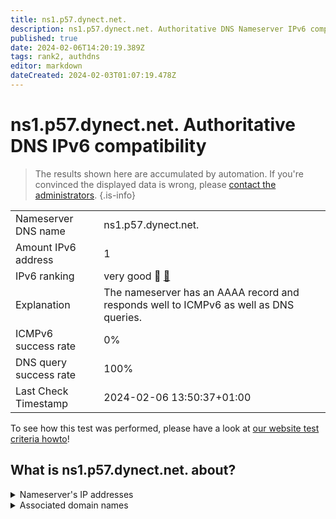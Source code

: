 ```yaml
---
title: ns1.p57.dynect.net.
description: ns1.p57.dynect.net. Authoritative DNS Nameserver IPv6 compatibility
published: true
date: 2024-02-06T14:20:19.389Z
tags: rank2, authdns
editor: markdown
dateCreated: 2024-02-03T01:07:19.478Z
---
```


# ns1.p57.dynect.net. Authoritative DNS IPv6 compatibility

> The results shown here are accumulated by automation. If you're convinced the displayed data is wrong, please [contact the administrators](/howto/chat). 
{.is-info}




|   |   |
| - | - |
| Nameserver DNS name | ns1.p57.dynect.net.
| Amount IPv6 address | 1
| IPv6 ranking | very good :2nd_place_medal: [🔗](/howto/ranking) |
| Explanation | The nameserver has an AAAA record and responds well to ICMPv6 as well as DNS queries. |
| ICMPv6 success rate | 0%|
| DNS query success rate | 100% |
| Last Check Timestamp | 2024-02-06 13:50:37+01:00 |

To see how this test was performed, please have a look at [our website test criteria howto](/howto/testcriteria/authdns)!


## What is ns1.p57.dynect.net. about?




<details>
<summary>Nameserver's IP addresses</summary>

2600:2000:2210::57

</details>



<details>
<summary>Associated domain names</summary>

paypal.com

</details>
